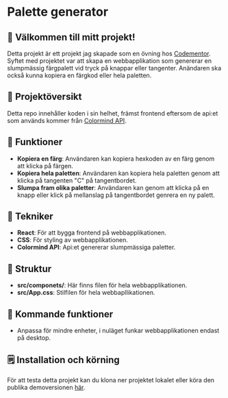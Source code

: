 # Palette generator

## 👋 Välkommen till mitt projekt!
Detta projekt är ett projekt jag skapade som en övning hos [Codementor](https://www.codementor.io/projects). Syftet med projektet var att skapa en webbapplikation som genererar en slumpmässig färgpalett vid tryck på knappar eller tangenter. Anändaren ska också kunna kopiera en färgkod eller hela paletten. 

## 📖 Projektöversikt 
Detta repo innehåller koden i sin helhet, främst frontend eftersom de api:et som används kommer från [Colormind API](http://colormind.io/api-access/). 

## 🚀 Funktioner
* **Kopiera en färg**: Användaren kan kopiera hexkoden av en färg genom att klicka på färgen.
* **Kopiera hela paletten**: Användaren kan kopiera hela paletten genom att klicka på  tangenten "C" på tangentbordet.
* **Slumpa fram olika paletter**: Användaren kan genom att klicka på en knapp eller klick på mellanslag på tangentbordet genrera en ny palett.

## 🔧 Tekniker
* **React**: För att bygga frontend på webbapplikationen.
* **CSS**: För styling av webbapplikationen.
* **Colormind API**: Api:et genererar slumpmässiga paletter.

## 📁 Struktur
* **src/componets/**: Här finns filen för hela webbapplikationen.
* **src/App.css**: Stilfilen för hela webbapllikationen.

## 🌟 Kommande funktioner
* Anpassa för mindre enheter, i nuläget funkar webbapplikationen endast på desktop. 

## 🗒️ Installation och körning
För att testa detta projekt kan du klona ner projektet lokalet eller köra den publika demoversionen [här](https://palette-generator.mariahalvarsson.se/). 
